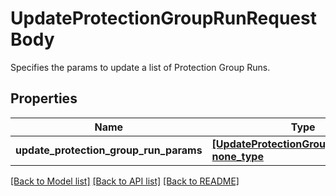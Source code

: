 # UpdateProtectionGroupRunRequestBody

Specifies the params to update a list of Protection Group Runs.

## Properties
Name | Type | Description | Notes
------------ | ------------- | ------------- | -------------
**update_protection_group_run_params** | [**[UpdateProtectionGroupRunParams], none_type**](UpdateProtectionGroupRunParams.md) |  | 

[[Back to Model list]](../README.md#documentation-for-models) [[Back to API list]](../README.md#documentation-for-api-endpoints) [[Back to README]](../README.md)


